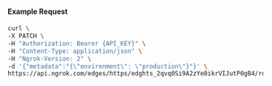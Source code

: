 <!-- Code generated for API Clients. DO NOT EDIT. -->

#### Example Request

```bash
curl \
-X PATCH \
-H "Authorization: Bearer {API_KEY}" \
-H "Content-Type: application/json" \
-H "Ngrok-Version: 2" \
-d '{"metadata":"{\"environment\": \"production\"}"}' \
https://api.ngrok.com/edges/https/edghts_2qvq0Si9A2zYe0ikrVIJutP0gB4/routes/edghtsrt_2qvq0Zrx6dMQOsH6f5uK7lTDP8A
```
